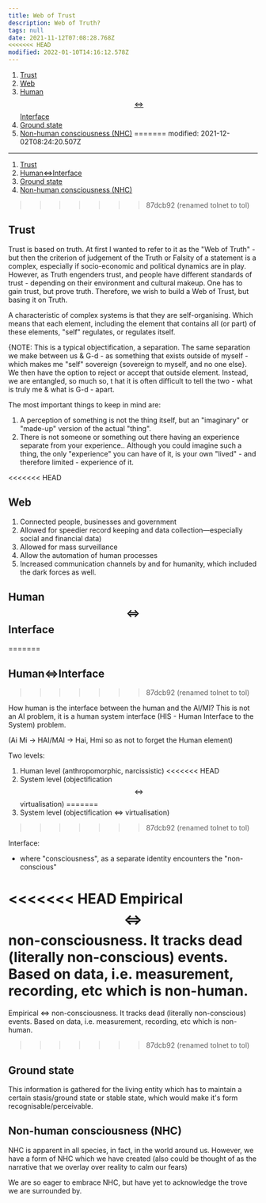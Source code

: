 ```yaml
---
title: Web of Trust
description: Web of Truth?
tags: null
date: 2021-11-12T07:08:28.768Z
<<<<<<< HEAD
modified: 2022-01-10T14:16:12.578Z
---
```


1. [Trust](#trust)
2. [Web](#web)
3. [Human$$ \Leftrightarrow $$Interface](#human-leftrightarrow-interface)
4. [Ground state](#ground-state)
5. [Non-human consciousness (NHC)](#non-human-consciousness-nhc)
=======
modified: 2021-12-02T08:24:20.507Z
---

1. [Trust](#trust)
2. [Human$\Leftrightarrow$Interface](#humanleftrightarrowinterface)
3. [Ground state](#ground-state)
4. [Non-human consciousness (NHC)](#non-human-consciousness-nhc)
>>>>>>> 87dcb92 (renamed tolnet to tol)

## Trust

Trust is based on truth. At first I wanted to refer to it as the "Web of Truth" - but then the criterion of judgement of the Truth or Falsity of a statement is a complex, especially if socio-economic and political dynamics are in play. However, as Truth engenders trust, and people have different standards of trust - depending on their environment and cultural makeup. One has to gain trust, but prove truth. Therefore, we wish to build a Web of Trust, but basing it on Truth.

A characteristic of complex systems is that they are self-organising. Which means that each element, including the element that contains all (or part) of these elements, "self" regulates, or regulates itself.

{NOTE: This is a typical objectification, a separation. The same separation we make between us & G-d - as something that exists outside of myself - which makes me "self" sovereign {sovereign to myself, and no one else}. We then have the option to reject or accept that outside element. Instead, we are entangled, so much so, t hat it is often difficult to tell the two - what is truly me & what is G-d - apart.

The most important things to keep in mind are:

1. A perception of something is not the thing itself, but an "imaginary" or "made-up" version of the actual "thing".
2. There is not someone or something out there having an experience separate from your experience.. Although you could imagine such a thing, the only "experience" you can have of it, is your own "lived" - and therefore limited - experience of it.

<<<<<<< HEAD
## Web

1. Connected people, businesses and government
2. Allowed for speedier record keeping and data collection&mdash;especially social and financial data)
3. Allowed for mass surveillance
4. Allow the automation of human processes
5. Increased communication channels by and for humanity, which included the dark forces as well.

## Human$$ \Leftrightarrow $$Interface
=======
## Human$\Leftrightarrow$Interface
>>>>>>> 87dcb92 (renamed tolnet to tol)

How human is the interface between the human and the AI/MI? This is not an AI problem, it is a human system interface (HIS - Human Interface to the System) problem.

(Ai Mi -> HAI/MAI -> Hai, Hmi so as not to forget the Human element)

Two levels:

1. Human level (anthropomorphic, narcissistic)
<<<<<<< HEAD
2. System level (objectification $$\Leftrightarrow$$ virtualisation)
=======
2. System level (objectification $\Leftrightarrow$ virtualisation)
>>>>>>> 87dcb92 (renamed tolnet to tol)

Interface:

- where "consciousness", as a separate identity encounters the "non-conscious"

<<<<<<< HEAD
Empirical $$\Leftrightarrow$$ non-consciousness. It tracks dead (literally non-conscious) events. Based on data, i.e. measurement, recording, etc which is non-human.
=======
Empirical $\Leftrightarrow$ non-consciousness. It tracks dead (literally non-conscious) events. Based on data, i.e. measurement, recording, etc which is non-human.
>>>>>>> 87dcb92 (renamed tolnet to tol)

## Ground state

This information is gathered for the living entity which has to maintain a certain stasis/ground state or stable state, which would make it's form recognisable/perceivable.

## Non-human consciousness (NHC)

NHC is apparent in all species, in fact, in the world around us. However, we have a form of NHC which we have created (also could be thought of as the narrative that we overlay over reality to calm our fears)

We are so eager to embrace NHC, but have yet to acknowledge the trove we are surrounded by.
